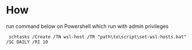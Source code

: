 # How

run command below on Powershell which run with admin privileges

```batch
 schtasks /Create /TN wsl-host /TR "path\to\script\set-wsl-hosts.bat" /SC DAILY /RI 10
```